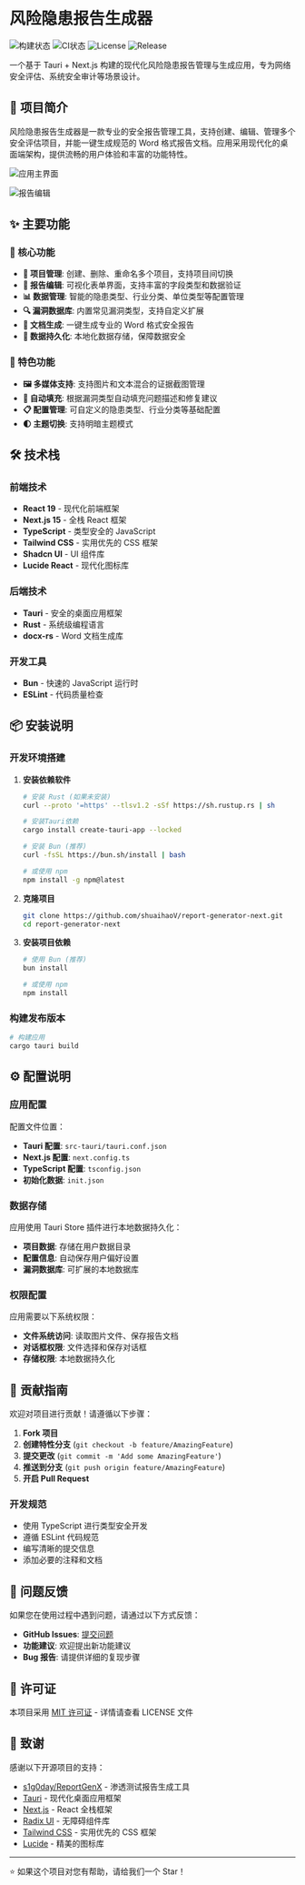 # 风险隐患报告生成器

![构建状态](https://github.com/shuaihaoV/report-generator-next/workflows/构建发布/badge.svg)
![CI状态](https://github.com/shuaihaoV/report-generator-next/workflows/持续集成/badge.svg)
![License](https://img.shields.io/github/license/shuaihaoV/report-generator-next)
![Release](https://img.shields.io/github/v/release/shuaihaoV/report-generator-next)

一个基于 Tauri + Next.js 构建的现代化风险隐患报告管理与生成应用，专为网络安全评估、系统安全审计等场景设计。

## 📖 项目简介

风险隐患报告生成器是一款专业的安全报告管理工具，支持创建、编辑、管理多个安全评估项目，并能一键生成规范的 Word 格式报告文档。应用采用现代化的桌面端架构，提供流畅的用户体验和丰富的功能特性。

![应用主界面](./docs/screenshots/main-interface.png)

![报告编辑](./docs/screenshots/report-form.png)


## ✨ 主要功能

### 🚀 核心功能

- **📂 项目管理**: 创建、删除、重命名多个项目，支持项目间切换
- **📝 报告编辑**: 可视化表单界面，支持丰富的字段类型和数据验证
- **📊 数据管理**: 智能的隐患类型、行业分类、单位类型等配置管理
- **🔍 漏洞数据库**: 内置常见漏洞类型，支持自定义扩展
- **📄 文档生成**: 一键生成专业的 Word 格式安全报告
- **💾 数据持久化**: 本地化数据存储，保障数据安全

### 🎯 特色功能

- **🖼️ 多媒体支持**: 支持图片和文本混合的证据截图管理
- **🔄 自动填充**: 根据漏洞类型自动填充问题描述和修复建议
- **📋 配置管理**: 可自定义的隐患类型、行业分类等基础配置
- **🌓 主题切换**: 支持明暗主题模式

## 🛠️ 技术栈

### 前端技术
- **React 19** - 现代化前端框架
- **Next.js 15** - 全栈 React 框架
- **TypeScript** - 类型安全的 JavaScript
- **Tailwind CSS** - 实用优先的 CSS 框架
- **Shadcn UI** - UI 组件库
- **Lucide React** - 现代化图标库

### 后端技术
- **Tauri** - 安全的桌面应用框架
- **Rust** - 系统级编程语言
- **docx-rs** - Word 文档生成库

### 开发工具
- **Bun** - 快速的 JavaScript 运行时
- **ESLint** - 代码质量检查

## 📦 安装说明

### 开发环境搭建

1. **安装依赖软件**
   ```bash
   # 安装 Rust (如果未安装)
   curl --proto '=https' --tlsv1.2 -sSf https://sh.rustup.rs | sh
   
   # 安装Tauri依赖
   cargo install create-tauri-app --locked

   # 安装 Bun (推荐)
   curl -fsSL https://bun.sh/install | bash
   
   # 或使用 npm
   npm install -g npm@latest
   ```

2. **克隆项目**
   ```bash
   git clone https://github.com/shuaihaoV/report-generator-next.git
   cd report-generator-next
   ```

3. **安装项目依赖**
   ```bash
   # 使用 Bun (推荐)
   bun install
   
   # 或使用 npm
   npm install
   ```

### 构建发布版本

```bash
# 构建应用
cargo tauri build 
```

## ⚙️ 配置说明

### 应用配置

配置文件位置：
- **Tauri 配置**: `src-tauri/tauri.conf.json`
- **Next.js 配置**: `next.config.ts`
- **TypeScript 配置**: `tsconfig.json`
- **初始化数据**: `init.json`

### 数据存储

应用使用 Tauri Store 插件进行本地数据持久化：
- **项目数据**: 存储在用户数据目录
- **配置信息**: 自动保存用户偏好设置
- **漏洞数据库**: 可扩展的本地数据库

### 权限配置

应用需要以下系统权限：
- **文件系统访问**: 读取图片文件、保存报告文档
- **对话框权限**: 文件选择和保存对话框
- **存储权限**: 本地数据持久化

## 🤝 贡献指南

欢迎对项目进行贡献！请遵循以下步骤：

1. **Fork 项目**
2. **创建特性分支** (`git checkout -b feature/AmazingFeature`)
3. **提交更改** (`git commit -m 'Add some AmazingFeature'`)
4. **推送到分支** (`git push origin feature/AmazingFeature`)
5. **开启 Pull Request**

### 开发规范

- 使用 TypeScript 进行类型安全开发
- 遵循 ESLint 代码规范
- 编写清晰的提交信息
- 添加必要的注释和文档

## 🐛 问题反馈

如果您在使用过程中遇到问题，请通过以下方式反馈：

- **GitHub Issues**: [提交问题](https://github.com/shuaihaoV/report-generator-next/issues)
- **功能建议**: 欢迎提出新功能建议
- **Bug 报告**: 请提供详细的复现步骤

## 📄 许可证

本项目采用 [MIT 许可证](LICENSE) - 详情请查看 LICENSE 文件

## 🙏 致谢

感谢以下开源项目的支持：
- [s1g0day/ReportGenX](https://github.com/s1g0day/ReportGenX) - 渗透测试报告生成工具
- [Tauri](https://tauri.app/) - 现代化桌面应用框架
- [Next.js](https://nextjs.org/) - React 全栈框架
- [Radix UI](https://www.radix-ui.com/) - 无障碍组件库
- [Tailwind CSS](https://tailwindcss.com/) - 实用优先的 CSS 框架
- [Lucide](https://lucide.dev/) - 精美的图标库

---

⭐ 如果这个项目对您有帮助，请给我们一个 Star！
